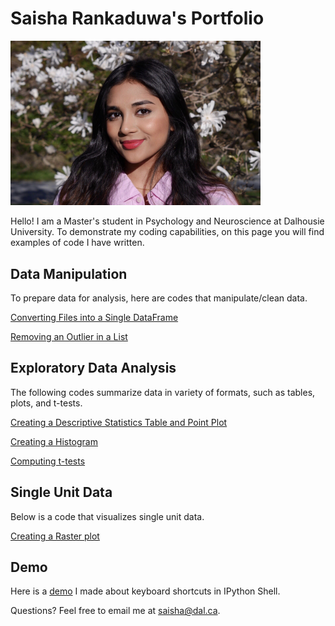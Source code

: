 # Saisha Rankaduwa's Portfolio

<img src="saisha.jpg" alt="saisha" width="400"/>
 <br />

Hello! I am a Master's student in Psychology and Neuroscience at Dalhousie University. To demonstrate my coding capabilities, on this page you will find examples of code I have written.

## Data Manipulation
To prepare data for analysis, here are codes that manipulate/clean data.

[Converting Files into a Single DataFrame](converting_files_into_a_single_DataFrame.md)

[Removing an Outlier in a List](removing_an_outlier_in_a_list.md)

## Exploratory Data Analysis
The following codes summarize data in variety of formats, such as tables, plots, and t-tests. 

[Creating a Descriptive Statistics Table and Point Plot](descriptive_statistics_table_and_point_plot.md)

[Creating a Histogram](creating_a_histogram.md)

[Computing t-tests](computing_t-tests.md)

## Single Unit Data
Below is a code that visualizes single unit data.

[Creating a Raster plot](raster_plot.md)

## Demo

Here is a [demo](https://youtu.be/1ovBBDLfGm0) I made about keyboard shortcuts in IPython Shell.

Questions? Feel free to email me at [saisha@dal.ca](mailto:saisha@dal.ca).
